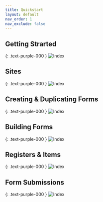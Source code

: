 ```yaml
---
title: Quickstart
layout: default
nav_order: 1
nav_exclude: false
---
```

<head>
<meta charset="UTF-8">
<meta name="description" content="mrqr">
<meta name="keywords" content="forms, form builder, form submission, data collection, safety, inspections">
<meta name="author" content="mark reeves">
<meta name="viewport" content="width=device-width, initial-scale=1.0">

  <style>
.button {
  padding: 5px 12px;
  text-align: center;
  text-decoration: none;
  display: inline-block;
  font-size: 12px;
  margin: 4px 2px;
  cursor: pointer; }
.button1 {background-color: #000000;} /* Black */
.button2 {background-color: white;}
.button1 {color: white;}
.button2 {color: black;}
.button1 {border: none;}
.button2 {border: 1px solid grey}
.button1 {border-radius: 5px;}
.button2 {border-radius: 5px;}
  
</style>
</head>

## Getting Strarted
{: .text-purple-000 }
![Index](/assets/images/V3/QuickStart_Login.png "Login")
## Sites
{: .text-purple-000 }
![Index](/assets/images/V3/QuickStart_Sites.png "Sites")
## Creating & Duplicating Forms
{: .text-purple-000 }
![Index](/assets/images/V3/Creating_Forms.png "Form Creation")
## Building Forms
{: .text-purple-000 }
![Index](/assets/images/V3/Building_Forms.png "Form Building")
## Registers & Items
{: .text-purple-000 }
![Index](/assets/images/V3/QuickStart_Registers.png "Registers")
## Form Submissions
{: .text-purple-000 }
![Index](/assets/images/V3/Quickstart_Form_Submission.png "Form Submission")



